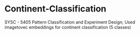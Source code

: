 # Continent-Classification
SYSC - 5405 Pattern Classification and Experiment Design;
Used imagetovec embeddings for continent classification (5 classes)
